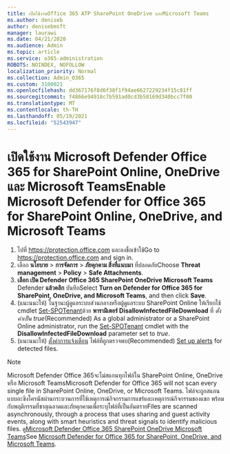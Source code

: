 ```yaml
---
title: เปิดใช้งานOffice 365 ATP SharePoint OneDrive และMicrosoft Teams
ms.author: deniseb
author: denisebmsft
manager: laurawi
ms.date: 04/21/2020
ms.audience: Admin
ms.topic: article
ms.service: o365-administration
ROBOTS: NOINDEX, NOFOLLOW
localization_priority: Normal
ms.collection: Admin_O365
ms.custom: 3100021
ms.openlocfilehash: dd367176f8d6f38f1f94ae6627229234f15c81ff
ms.sourcegitcommit: f4866e94918c7b591ad0cd3b58169d340bcc7f00
ms.translationtype: MT
ms.contentlocale: th-TH
ms.lasthandoff: 05/19/2021
ms.locfileid: "52543947"
---
```

# <a name="enable-microsoft-defender-for-office-365-for-sharepoint-online-onedrive-and-microsoft-teams"></a><span data-ttu-id="34b2d-102">เปิดใช้งาน Microsoft Defender Office 365 for SharePoint Online, OneDrive และ Microsoft Teams</span><span class="sxs-lookup"><span data-stu-id="34b2d-102">Enable Microsoft Defender for Office 365 for SharePoint Online, OneDrive, and Microsoft Teams</span></span>

1. <span data-ttu-id="34b2d-103">ไปที่ https://protection.office.com และลงชื่อเข้าใช้</span><span class="sxs-lookup"><span data-stu-id="34b2d-103">Go to https://protection.office.com and sign in.</span></span>
2. <span data-ttu-id="34b2d-104">เลือก **นโยบาย**  >  **การจัดการ**  >  **ภัยคุกคาม สิ่งที่แนบมา** ที่ปลอดภัย</span><span class="sxs-lookup"><span data-stu-id="34b2d-104">Choose **Threat management** > **Policy** > **Safe Attachments**.</span></span>
3. <span data-ttu-id="34b2d-105">**เลือก เปิด Defender Office 365 SharePoint OneDrive Microsoft Teams** Defender **แล้วคลิก** บันทึก</span><span class="sxs-lookup"><span data-stu-id="34b2d-105">Select **Turn on Defender for Office 365 for SharePoint, OneDrive, and Microsoft Teams**, and then click **Save**.</span></span>
4. <span data-ttu-id="34b2d-106">(แนะนนะให้) ในฐานะผู้ดูแลระบบส่วนกลางหรือผู้ดูแลระบบ SharePoint Online ให้เรียกใช้ cmdlet [Set-SPOTenant](/powershell/module/sharepoint-online/Set-SPOTenant?view=sharepoint-ps)ด้วย **พารามิเตอร์ DisallowInfectedFileDownload** ที่ *ตั้งค่าเป็น true*</span><span class="sxs-lookup"><span data-stu-id="34b2d-106">(Recommended) As a global administrator or a SharePoint Online administrator, run the [Set-SPOTenant](/powershell/module/sharepoint-online/Set-SPOTenant?view=sharepoint-ps) cmdlet with the **DisallowInfectedFileDownload** parameter set to *true*.</span></span>
5. <span data-ttu-id="34b2d-107">(แนะนนะให้) [ตั้งค่าการแจ้งเตือน](/microsoft-365/security/office-365-security/turn-on-atp-for-spo-odb-and-teams#set-up-alerts-for-detected-files) ไฟล์ที่ถูกตรวจพบ</span><span class="sxs-lookup"><span data-stu-id="34b2d-107">(Recommended) [Set up alerts](/microsoft-365/security/office-365-security/turn-on-atp-for-spo-odb-and-teams#set-up-alerts-for-detected-files) for detected files.</span></span>

> [!NOTE]
> <span data-ttu-id="34b2d-108">Microsoft Defender Office 365จะไม่สแกนทุกไฟล์ใน SharePoint Online, OneDrive หรือ Microsoft Teams</span><span class="sxs-lookup"><span data-stu-id="34b2d-108">Microsoft Defender for Office 365 will not scan every single file in SharePoint Online, OneDrive, or Microsoft Teams.</span></span> <span data-ttu-id="34b2d-109">ไฟล์จะถูกสแกนแบบอะซิงโครนัสผ่านกระบวนการที่ใช้เหตุการณ์กิจกรรมการแชร์และเหตุการณ์กิจกรรมของแขก พร้อมกับพฤติกรรมที่ชาญฉลาดและภัยคุกคามเพื่อระบุไฟล์ที่เป็นอันตราย</span><span class="sxs-lookup"><span data-stu-id="34b2d-109">Files are scanned asynchronously, through a process that uses sharing and guest activity events, along with smart heuristics and threat signals to identify malicious files.</span></span> <span data-ttu-id="34b2d-110">ดู[Microsoft Defender Office 365 SharePoint OneDrive Microsoft Teams](/microsoft-365/security/office-365-security/atp-for-spo-odb-and-teams)</span><span class="sxs-lookup"><span data-stu-id="34b2d-110">See [Microsoft Defender for Office 365 for SharePoint, OneDrive, and Microsoft Teams](/microsoft-365/security/office-365-security/atp-for-spo-odb-and-teams).</span></span>
